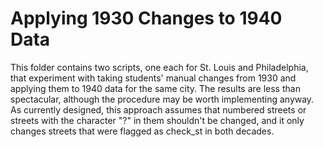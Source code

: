 # Applying 1930 Changes to 1940 Data #

This folder contains two scripts, one each for St. Louis and Philadelphia, that experiment with
taking students' manual changes from 1930 and applying them to 1940 data for the same city. 
The results are less than spectacular, although the procedure may be worth implementing anyway.
As currently designed, this approach assumes that numbered streets or streets with the character
"?" in them shouldn't be changed, and it only changes streets that were flagged as check_st in
both decades. 
